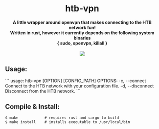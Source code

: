 <h1 align='center'> htb-vpn </h1>

<p align="center">
  <h4 align="center">
    A little wrapper around openvpn that makes connecting to the HTB network fun! </br>
    Written in rust, however it currently depends on the following system binaries </br>
    { sudo, openvpn, killall } </br>
  </h4>
</p>

<p align="center">
    <img src="https://i.imgur.com/08NPiuI.png" />
</p>

<h2>Usage:</h2>
```
usage: htb-vpn [OPTION] [CONFIG_PATH]
 OPTIONS:
    -c, --connect          Connect to the HTB network with your configuration file.
    -d, --disconnect       Disconnect from the HTB network.
```

<h2>Compile & Install:</h2>

```
$ make            # requires rust and cargo to build
$ make install    # installs executable to /usr/local/bin
```

